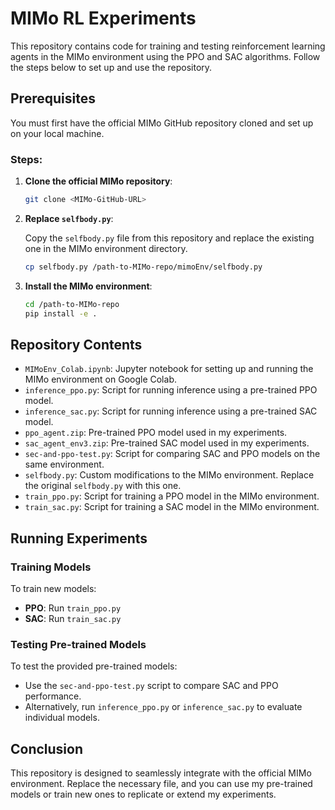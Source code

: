# MIMo RL Experiments

This repository contains code for training and testing reinforcement learning agents in the MIMo environment using the PPO and SAC algorithms. Follow the steps below to set up and use the repository.

## Prerequisites

You must first have the official MIMo GitHub repository cloned and set up on your local machine.

### Steps:

1. **Clone the official MIMo repository**:

    ```bash
    git clone <MIMo-GitHub-URL>
    ```

2. **Replace `selfbody.py`**:

    Copy the `selfbody.py` file from this repository and replace the existing one in the MIMo environment directory.

    ```bash
    cp selfbody.py /path-to-MIMo-repo/mimoEnv/selfbody.py
    ```

3. **Install the MIMo environment**:

    ```bash
    cd /path-to-MIMo-repo
    pip install -e .
    ```

## Repository Contents

- `MIMoEnv_Colab.ipynb`: Jupyter notebook for setting up and running the MIMo environment on Google Colab.
- `inference_ppo.py`: Script for running inference using a pre-trained PPO model.
- `inference_sac.py`: Script for running inference using a pre-trained SAC model.
- `ppo_agent.zip`: Pre-trained PPO model used in my experiments.
- `sac_agent_env3.zip`: Pre-trained SAC model used in my experiments.
- `sec-and-ppo-test.py`: Script for comparing SAC and PPO models on the same environment.
- `selfbody.py`: Custom modifications to the MIMo environment. Replace the original `selfbody.py` with this one.
- `train_ppo.py`: Script for training a PPO model in the MIMo environment.
- `train_sac.py`: Script for training a SAC model in the MIMo environment.

## Running Experiments

### Training Models

To train new models:

- **PPO**: Run `train_ppo.py`
- **SAC**: Run `train_sac.py`

### Testing Pre-trained Models

To test the provided pre-trained models:

- Use the `sec-and-ppo-test.py` script to compare SAC and PPO performance.
- Alternatively, run `inference_ppo.py` or `inference_sac.py` to evaluate individual models.

## Conclusion

This repository is designed to seamlessly integrate with the official MIMo environment. Replace the necessary file, and you can use my pre-trained models or train new ones to replicate or extend my experiments.
